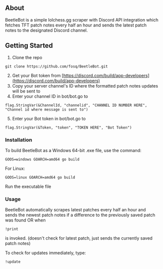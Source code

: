 ## About

BeetleBot is a simple lolchess.gg scraper with Discord API integration which fetches TFT patch notes every half an hour and sends the latest patch notes to the designated Discord channel. 

## Getting Started

1. Clone the repo
```
git clone https://github.com/fosq/BeetleBot.git
```
2. Get your Bot token from [https://discord.com/build/app-developers](https://discord.com/build/app-developers)
3. Copy your server channel's ID where the formatted patch notes updates will be sent to
4. Enter your channel ID in bot/bot.go to
```
flag.StringVar(&ChannelId, "channelid", "CHANNEL ID NUMBER HERE", "Channel id where message is sent to")
```
5. Enter your Bot token in bot/bot.go to
```
flag.StringVar(&Token, "token", "TOKEN HERE", "Bot Token")
```

### Installation

To build BeetleBot as a Windows 64-bit .exe file, use the command:
```
GOOS=windows GOARCH=amd64 go build
```
For Linux:
```
GOOS=linux GOARCH=amd64 go build
```

Run the executable file

### Usage

BeetleBot automatically scrapes latest patches every half an hour and sends the newest patch notes if a difference to the previously saved patch was found OR when
```
!print
```
is invoked. (doesn't check for latest patch, just sends the currently saved patch notes)

To check for updates immediately, type:
```
!update
```